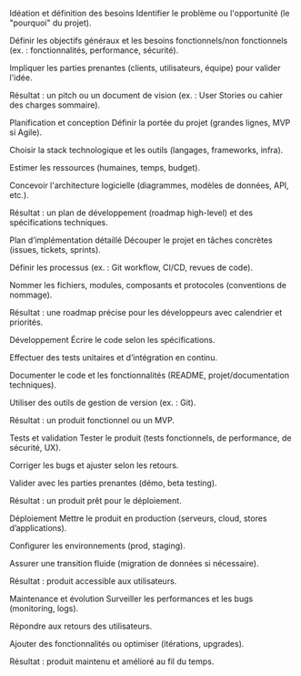 Idéation et définition des besoins
Identifier le problème ou l'opportunité (le "pourquoi" du projet).

Définir les objectifs généraux et les besoins fonctionnels/non fonctionnels (ex. : fonctionnalités, performance, sécurité).

Impliquer les parties prenantes (clients, utilisateurs, équipe) pour valider l'idée.

Résultat : un pitch ou un document de vision (ex. : User Stories ou cahier des charges sommaire).

Planification et conception
Définir la portée du projet (grandes lignes, MVP si Agile).

Choisir la stack technologique et les outils (langages, frameworks, infra).

Estimer les ressources (humaines, temps, budget).

Concevoir l'architecture logicielle (diagrammes, modèles de données, API, etc.).

Résultat : un plan de développement (roadmap high-level) et des spécifications techniques.

Plan d’implémentation détaillé
Découper le projet en tâches concrètes (issues, tickets, sprints).

Définir les processus (ex. : Git workflow, CI/CD, revues de code).

Nommer les fichiers, modules, composants et protocoles (conventions de nommage).

Résultat : une roadmap précise pour les développeurs avec calendrier et priorités.

Développement
Écrire le code selon les spécifications.

Effectuer des tests unitaires et d’intégration en continu.

Documenter le code et les fonctionnalités (README, projet/documentation techniques).

Utiliser des outils de gestion de version (ex. : Git).

Résultat : un produit fonctionnel ou un MVP.

Tests et validation
Tester le produit (tests fonctionnels, de performance, de sécurité, UX).

Corriger les bugs et ajuster selon les retours.

Valider avec les parties prenantes (démo, beta testing).

Résultat : un produit prêt pour le déploiement.

Déploiement
Mettre le produit en production (serveurs, cloud, stores d’applications).

Configurer les environnements (prod, staging).

Assurer une transition fluide (migration de données si nécessaire).

Résultat : produit accessible aux utilisateurs.

Maintenance et évolution
Surveiller les performances et les bugs (monitoring, logs).

Répondre aux retours des utilisateurs.

Ajouter des fonctionnalités ou optimiser (itérations, upgrades).

Résultat : produit maintenu et amélioré au fil du temps.

